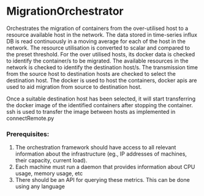 # MigrationOrchestrator
Orchestrates the migration of containers from the over-utilised host to a resource available host in the network.
The data stored in time-series influx DB is read continuously in a moving average for each of the host in the network.
The resource utilisation is converted to scalar and compared to the preset threshold.
For the over utilised hosts, its docker data is checked to identify the container/s to be migrated.
The available resources in the network is checked to identify the destination host/s.
The transmission time from the source host to destination hosts are checked to select the destination host.
The docker is used to host the containers, docker apis are used to aid migration from source to destination host. 

Once a suitable destination host has been selected, it will start transferring the docker image of the identified containers after stopping the container.
ssh is used to transfer the image between hosts as implemented in connectRemote.py

### Prerequisites:
1. The orchestration framework should have access to all relevant information about the infrastructure (eg., IP addresses of machines, their capacity, current load).
2. Each machine must run a daemon that provides information about CPU usage, memory usage, etc
3. There should be an API for querying these metrics. This can be done using any language


